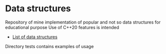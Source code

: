 # Data structures 

Repository of mine implementation of popular and not so data structures for educational purpose
Use of C++20 features is intended

* [List of data structures](https://en.wikipedia.org/wiki/List_of_data_structures)

Directory tests contains examples of usage